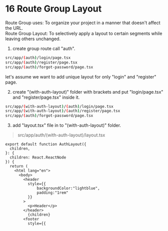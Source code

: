 # 16 Route Group Layout    

Route Group uses: To organize your project in a manner that doesn't affect the URL.   
Route Group Layout: To selectively apply a layout to certain segments while leaving others unchanged.   

1. create group route call "auth".   
```bash 
src/app/(auth)/login/page.tsx
src/app/(auth)/register/page.tsx
src/app/(auth)/forgot-password/page.tsx
```

let's assume we want to add unique layout for only "login" and "register" page.   

2. create "(with-auth-layout)" folder with brackets and put "login/page.tsx" and "register/page.tsx" inside it.    

```bash 
src/app/(with-auth-layout)/(auth)/login/page.tsx
src/app/(with-auth-layout)/(auth)/register/page.tsx
src/app/(auth)/forgot-password/page.tsx
```

3. add "layout.tsx" file in to "(with-auth-layout)" folder.   
>src/app/auth/(with-auth-layout)/layout.tsx   
```tsx 
export default function AuthLayout({
  children,
}: {
  children: React.ReactNode
}) {
  return (
    <html lang="en">
      <body>
        <header 
          style={{
              backgroundColor:"lightblue",
              padding:"1rem"
          }}
        >
          <p>Header</p>
        </header>
          {children}
        <footer
          style={{
```

